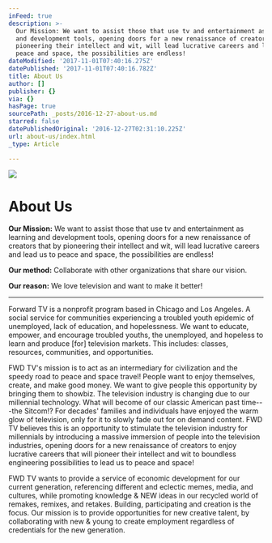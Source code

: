 ```yaml
---
inFeed: true
description: >-
  Our Mission: We want to assist those that use tv and entertainment as learning
  and development tools, opening doors for a new renaissance of creators that by
  pioneering their intellect and wit, will lead lucrative careers and lead us to
  peace and space, the possibilities are endless!
dateModified: '2017-11-01T07:40:16.275Z'
datePublished: '2017-11-01T07:40:16.782Z'
title: About Us
author: []
publisher: {}
via: {}
hasPage: true
sourcePath: _posts/2016-12-27-about-us.md
starred: false
datePublishedOriginal: '2016-12-27T02:31:10.225Z'
url: about-us/index.html
_type: Article

---
```

![](https://the-grid-user-content.s3-us-west-2.amazonaws.com/1994533b-dbb1-42aa-af8f-fb12c352d068.png)

# About Us

**Our Mission:** We want to assist those that use tv and entertainment as learning and development tools, opening doors for a new renaissance of creators that by pioneering their intellect and wit, will lead lucrative careers and lead us to peace and space, the possibilities are endless!

**Our method:** Collaborate with other organizations that share our vision.

**Our reason:** We love television and want to make it better!

---

Forward TV is a nonprofit program based in Chicago and Los Angeles. A social service for communities experiencing a troubled youth epidemic of unemployed, lack of education, and hopelessness. We want to educate, empower, and encourage troubled youths, the unemployed, and hopeless to learn and produce \[for\] television markets. This includes: classes, resources, communities, and opportunities.

FWD TV's mission is to act as an intermediary for civilization and the speedy road to peace and space travel! People want to enjoy themselves, create, and make good money. We want to give people this opportunity by bringing them to showbiz. The television industry is changing due to our millennial technology. What will become of our classic American past time---the Sitcom!? For decades' families and individuals have enjoyed the warm glow of television, only for it to slowly fade out for on demand content. FWD TV believes this is an opportunity to stimulate the television industry for millennials by introducing a massive immersion of people into the television industries, opening doors for a new renaissance of creators to enjoy lucrative careers that will pioneer their intellect and wit to boundless engineering possibilities to lead us to peace and space!

FWD TV wants to provide a service of economic development for our current generation, referencing different and eclectic memes, media, and cultures, while promoting knowledge & NEW ideas in our recycled world of remakes, remixes, and retakes. Building, participating and creation is the focus. Our mission is to provide opportunities for new creative talent, by collaborating with new & young to create employment regardless of credentials for the new generation.